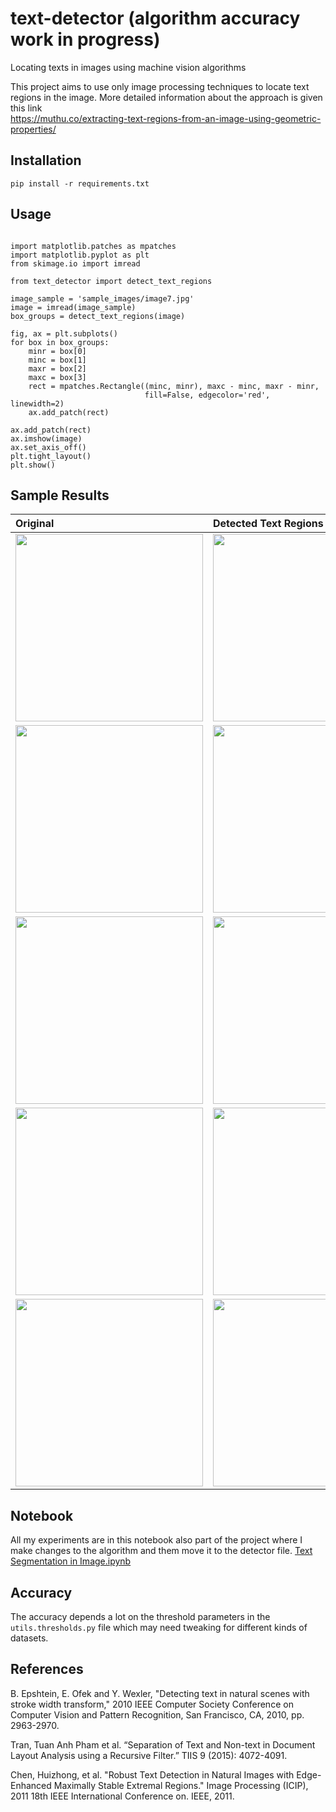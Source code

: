 # text-detector (algorithm accuracy work in progress)
Locating texts in images using machine vision algorithms

This project aims to use only image processing techniques to locate text regions in the image. More detailed information about the approach is given this link  
https://muthu.co/extracting-text-regions-from-an-image-using-geometric-properties/

## Installation
```
pip install -r requirements.txt
```

## Usage
```

import matplotlib.patches as mpatches
import matplotlib.pyplot as plt
from skimage.io import imread

from text_detector import detect_text_regions

image_sample = 'sample_images/image7.jpg'
image = imread(image_sample)
box_groups = detect_text_regions(image)

fig, ax = plt.subplots()
for box in box_groups:
    minr = box[0]
    minc = box[1]
    maxr = box[2]
    maxc = box[3]
    rect = mpatches.Rectangle((minc, minr), maxc - minc, maxr - minr,
                              fill=False, edgecolor='red', linewidth=2)
    ax.add_patch(rect)

ax.add_patch(rect)
ax.imshow(image)
ax.set_axis_off()
plt.tight_layout()
plt.show()

```

## Sample Results
| Original | Detected Text Regions |
|:----------------------------------------|:------------------------------------------------|
| <img src="https://raw.githubusercontent.com/muthuspark/text-detector/master/sample_images/image1.jpg" width="300" height="auto"> | <img src="https://raw.githubusercontent.com/muthuspark/text-detector/master/sample_images/outputs/image1.jpg" width="300" height="auto"> |
| <img src="https://raw.githubusercontent.com/muthuspark/text-detector/master/sample_images/image2.jpg" width="300" height="auto"> | <img src="https://raw.githubusercontent.com/muthuspark/text-detector/master/sample_images/outputs/image2.jpg" width="300" height="auto"> |
| <img src="https://raw.githubusercontent.com/muthuspark/text-detector/master/sample_images/image3.jpg" width="300" height="auto"> | <img src="https://raw.githubusercontent.com/muthuspark/text-detector/master/sample_images/outputs/image3.jpg" width="300" height="auto"> |
| <img src="https://raw.githubusercontent.com/muthuspark/text-detector/master/sample_images/image5.jpg" width="300" height="auto"> | <img src="https://raw.githubusercontent.com/muthuspark/text-detector/master/sample_images/outputs/image5.jpg" width="300" height="auto"> |
| <img src="https://raw.githubusercontent.com/muthuspark/text-detector/master/sample_images/image6.jpg" width="300" height="auto"> | <img src="https://raw.githubusercontent.com/muthuspark/text-detector/master/sample_images/outputs/image6.jpg" width="300" height="auto"> |

## Notebook
All my experiments are in this notebook also part of the project where I make changes to the algorithm and them move it to the detector file.
[Text Segmentation in Image.ipynb](https://github.com/muthuspark/text-detector/blob/master/notebooks/Text%20Segmentation%20in%20Image.ipynb)

## Accuracy
The accuracy depends a lot on the threshold parameters in the `utils.thresholds.py` file which may need tweaking for different kinds of datasets.

## References
B. Epshtein, E. Ofek and Y. Wexler, "Detecting text in natural scenes with stroke width transform," 2010 IEEE Computer Society Conference on Computer Vision and Pattern Recognition, San Francisco, CA, 2010, pp. 2963-2970.

Tran, Tuan Anh Pham et al. “Separation of Text and Non-text in Document Layout Analysis using a Recursive Filter.” TIIS 9 (2015): 4072-4091.

Chen, Huizhong, et al. "Robust Text Detection in Natural Images with Edge-Enhanced Maximally Stable Extremal Regions." Image Processing (ICIP), 2011 18th IEEE International Conference on. IEEE, 2011.